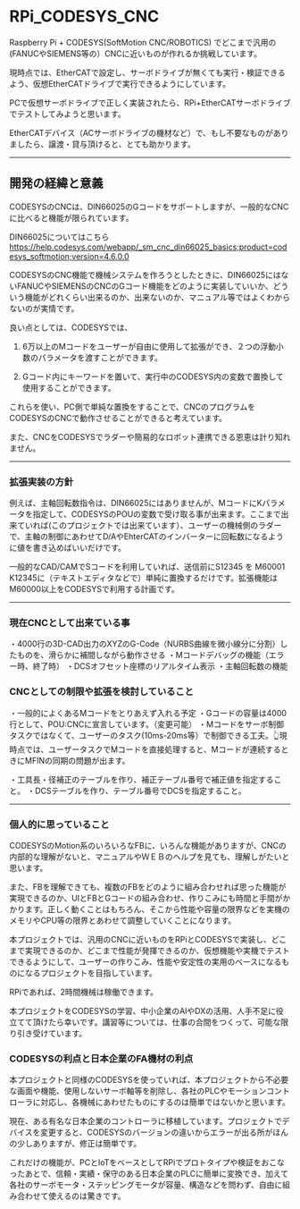 # RPi_CODESYS_CNC

Raspberry Pi + CODESYS(SoftMotion CNC/ROBOTICS) でどこまで汎用の(FANUCやSIEMENS等の）CNCに近いものが作れるか挑戦しています。

現時点では、EtherCATで設定し、サーボドライブが無くても実行・検証できるよう、仮想EtherCATドライブで実行できるようにしています。

PCで仮想サーボドライブで正しく実装されたら、RPi+EtherCATサーボドライブでテストしてみようと思います。

EtherCATデバイス（ACサーボドライブの機材など）で、もし不要なものがありましたら、譲渡・貸与頂けると、とても助かります。

---

## 開発の経緯と意義

CODESYSのCNCは、DIN66025のGコードをサポートしますが、一般的なCNCに比べると機能が限られています。

DIN66025についてはこちら
https://help.codesys.com/webapp/_sm_cnc_din66025_basics;product=codesys_softmotion;version=4.6.0.0

CODESYSのCNC機能で機械システムを作ろうとしたときに、DIN66025にはないFANUCやSIEMENSのCNCのGコード機能をどのように実装していいか、どういう機能がどれくらい出来るのか、出来ないのか、マニュアル等ではよくわからないのが実情です。

良い点としては、CODESYSでは、

1. 6万以上のMコードをユーザーが自由に使用して拡張ができ、２つの浮動小数のパラメータを渡すことができます。

2. Gコード内にキーワードを置いて、実行中のCODESYS内の変数で置換して使用することができます。

これらを使い、PC側で単純な置換をすることで、CNCのプログラムをCODESYSのCNCで動作させることができると考えています。

また、CNCをCODESYSでラダーや簡易的なロボット連携できる恩恵は計り知れません。


---

### 拡張実装の方針

例えば、主軸回転数指令は、DIN66025にはありませんが、MコードにKパラメータを指定して、CODESYSのPOUの変数で受け取る事が出来ます。ここまで出来ていれば(このプロジェクトでは出来ています）、ユーザーの機械側のラダーで、主軸の制御にあわせてD/AやEhterCATのインバーターに回転数になるように値を書き込めばいいだけです。

一般的なCAD/CAMでSコードを利用していれば、送信前にS12345 を M60001 K12345に（テキストエディタなどで）単純に置換するだけです。拡張機能はM60000以上をCODESYSで利用する計画です。


---

### 現在CNCとして出来ている事

・4000行の3D-CAD出力のXYZのG-Code（NURBS曲線を微小線分に分割）したものを、滑らかに補間しながら動作させる
・Mコードデバッグの機能（エラー時、終了時）
・DCSオフセット座標のリアルタイム表示
・主軸回転数の機能


### CNCとしての制限や拡張を検討していること

・一般的によくあるMコードをとりあえず入れる予定
・Gコードの容量は4000行として、POU:CNCに宣言しています。（変更可能）
・Mコードをサーボ制御タスクではなくて、ユーザーのタスク(10ms-20ms等）で制御できる工夫。👆現時点では、ユーザータスクでMコードを直接処理すると、Mコードが連続するときにMFINの同期の問題が出ます。

・工具長・径補正のテーブルを作り、補正テーブル番号で補正値を指定すること。
・DCSテーブルを作り、テーブル番号でDCSを指定すること。


---

### 個人的に思っていること

CODESYSのMotion系のいろいろなFBに、いろんな機能がありますが、CNCの内部的な理解がないと、マニュアルやＷＥＢのヘルプを見ても、理解しがたいと思います。

また、FBを理解できても、複数のFBをどのように組み合わせれば思った機能が実現できるのか、UIとFBとGコードの組み合わせ、作りこみにも時間と手間がかかります。正しく動くことはもちろん、そこから性能や容量の限界などを実機のメモリやCPU等の限界とあわせて調整していくことになります。

本プロジェクトでは、汎用のCNCに近いものをRPiとCODESYSで実装し、どこまで実現できるのか、どこまで性能が発揮できるのか、仮想機能や実機でテストできるようにして、ユーザーの作りこみ、性能や安定性の実用のベースになるものになるプロジェクトを目指しています。

RPiであれば、2時間機械は稼働できます。

本プロジェクトをCODESYSの学習、中小企業のAIやDXの活用、人手不足に役立てて頂けたら幸いです。講習等については、仕事の合間をつくって、可能な限り引き受けています。

### CODESYSの利点と日本企業のFA機材の利点

本プロジェクトと同様のCODESYSを使っていれば、本プロジェクトから不必要な画面や機能、使用しないサーボ軸等を削除し、各社のPLCやモーションコントローラに対応し、各機械にあわせたものにするのは簡単ではないかと思います。

現在、ある有名な日本企業のコントローラに移植しています。プロジェクトでデバイスを変更すると、CODESYSのバージョンの違いからエラーが出る所がほんの少しありますが、修正は簡単です。

これだけの機能が、PCとIoTをベースとしてRPiでプロトタイプや検証をおこなったあとで、信頼・実績・保守のある日本企業のPLCに簡単に変換でき、加えて各社のサーボモータ・ステッピングモータが容量、構造などを問わず、自由に組み合わせて使えるのは驚きです。

